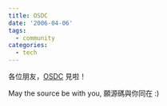 ```yaml
---
title: OSDC
date: '2006-04-06'
tags:
  - community
categories:
  - tech
---
```

各位朋友，[OSDC](http://osdc.tw/) 見啦！  
  
May the source be with you, 願源碼與你同在 :)